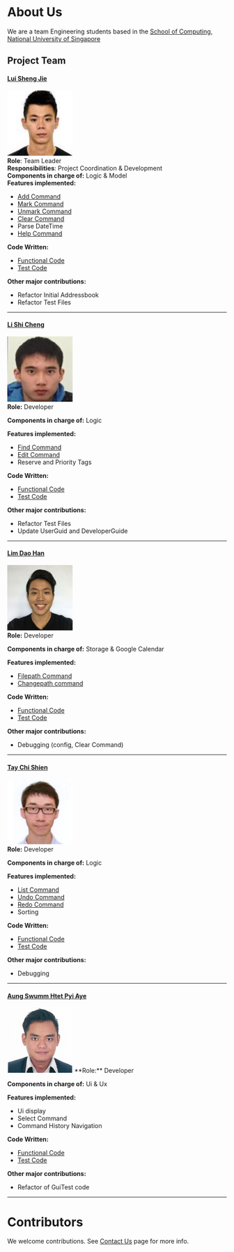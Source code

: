 # About Us
We are a team Engineering students based in the [School of Computing, National University of Singapore](http://www.comp.nus.edu.sg)
## Project Team
#### [Lui Sheng Jie](https://github.com/luishengjie) <br>
<img src="images/luishengjie.png" width="150"><br>
**Role**: Team Leader <br>
**Responsibilities**: Project Coordination & Development <br>
**Components in charge of:** Logic & Model<br>
**Features implemented:**
* [Add Command](UserGuide.md#22-adding-a-task-add-)
* [Mark Command](UserGuide.md#211-mark-tasks--mark)
* [Unmark Command](UserGuide.md#212-unmark-tasks--unmark)
* [Clear Command](UserGuide.md#210-clear-tasks--clear)
* Parse DateTime
* [Help Command](UserGuide.md#21-viewing-help--help)

**Code Written:**
* [Functional Code](../collated/main/A0156106M.md)
* [Test Code](../collated/test/A0156106M.md)

**Other major contributions:**
* Refactor Initial Addressbook
* Refactor Test Files<br>

-----

#### [Li Shi Cheng](https://github.com/Li-Shicheng)
<img src="images/lishicheng.png" width="150"><br>
**Role:** Developer <br>

**Components in charge of:** Logic<br>

**Features implemented:**
* [Find Command](UserGuide.md#25-finding-all-tasks-containing-any-keyword-in-their-name-or-tags-find)
* [Edit Command](UserGuide.md#24-editing-a-task--edit)
* Reserve and Priority Tags

**Code Written:**
* [Functional Code](../collated/main/A0142675B.md)
* [Test Code](../collated/test/A0142675B.md)

**Other major contributions:**
* Refactor Test Files
* Update UserGuid and DeveloperGuide

-----
#### [Lim Dao Han](http://github.com/)
<img src="images/limdaohan.png" width="150"><br>
**Role:** Developer <br>

**Components in charge of:** Storage & Google Calendar<br>

**Features implemented:**
* [Filepath Command](UserGuide.md#214-view-current-data-file-path--filepath)
* [Changepath command](UserGuide.md#215-change-data-file-path--changepath)


**Code Written:**
* [Functional Code](../collated/main/A0149894H.md)
* [Test Code](../collated/test/A0149894H.md)

**Other major contributions:**
* Debugging (config, Clear Command)

-----
#### [Tay Chi Shien](https://github.com/chishien)
<img src="images/taychishien.png" width="150"><br>
**Role:** Developer <br>

**Components in charge of:** Logic<br>

**Features implemented:**
* [List Command](UserGuide.md#23-listing-tasks--list)
* [Undo Command](UserGuide.md#28-undo-last-action--undo)
* [Redo Command](UserGuide.md#29-redo-last-action--redo)
* Sorting

**Code Written:**
* [Functional Code](../collated/main/A01549886L.md)
* [Test Code](../collated/test/A01549886L.md)

**Other major contributions:**
* Debugging 

-----
#### [Aung Swumm Htet Pyi Aye](https://github.com/ashpa)
<img src="images/aung.png" width="150">
**Role:** Developer 

**Components in charge of:** Ui & Ux

**Features implemented:**
* Ui display
* Select Command
* Command History Navigation

**Code Written:**
* [Functional Code](../collated/main/A0154987J.md)
* [Test Code](../collated/test/A0154987J.md)

**Other major contributions:**
* Refactor of GuiTest code

-----
# Contributors
We welcome contributions. See [Contact Us](ContactUs.md) page for more info.
